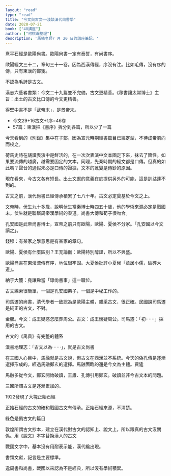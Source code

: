 ```yaml
---
layout: "read"
type: "read"
title: "今文與古文——淺談漢代尙書學"
date: 2020-07-21
book: ["48講座"]
author: ["柯棋瀚整理"]
description: '馬楠老師7 月 20 日的講座筆記。'
---
```


熹平石經是歐陽尙書。歐陽尙書一定有泰誓，有尚書序。

歐陽經文三十二，章句三十一卷。因為西漢傳經，序沒有注。比如毛傳，沒有序的傳，只有東漢的鄭箋。

不認為毛詩是古文。

漢志六藝畧書類：今文二十九篇並不完備，古文更精善。《移書讓太常博士》主旨：出土的古文比口傳的今文更精善。

得壁中書不是「武帝末」，是景帝末。

- 今文29+16古文+1序=46卷
- 57篇：東漢把《書序》拆分到各篇，所以少了一篇

今天看到的《別錄》集中在子部，因為宣元時期經書篇目已經定型，不待成帝劉向而校之。

荷馬史詩在誦讀表演中是鮮活的，在一次次表演中文本固定下來，抹去了箇性。如果要流傳的越廣，越需要固定的文本。同理，先秦時期的經文都是口傳。但真的如此嗎？聲音的通假未必是口傳的證據，文本的訛變是傳鈔的原因。

現在看來，今古文各有短長。出土文獻的意義在於提供另外的可能，這是訓詁達不到的。

古文之前，漢代尙書已經傳承積累了七八十年。古文必定奠基於今文之上。

文帝時，伏生九十多歲，說明伏生當秦博士時四五十歲，他的學術來源必定是戰國末。伏生就是聯繫周秦漢學術的渠道。尚書大傳和荀子很吻合。

孔安國是武帝尙書博士，宣帝之前只有歐陽，歐陽、夏侯不分家。「孔安國以今文讀之」。

錢穆：有某家之學意思是有某家的章句。

歐陽、夏侯有什麼區別？王充論衡：歐陽特別醇謹，所以不興盛。

歐陽尙書在東漢流傳有序，地位很牢固。大夏侯批評小夏候「章居小儒，破碎大道」。

納于大麓：堯讓舜當「錄尙書事」這一職位。

古文線索很簡單，一個是孔安國弟子，一個是中秘工作的。

司馬遷的尙書，清代學者一致認為是歐陽主體，雜采古文，很正確。民國說司馬遷是純正的古文，不對。

金縢。今文：成王疑惑怎麼葬周公。古文：成王懷疑周公。司馬遷：「初⋯⋯」採用的古文。

古文的《禹貢》有完整的體系

漢書地理志：「古文以為⋯⋯」，就是古文尚書

在三國人心目中，馬融就是古文說，但古文在西漢並不系統。今天的偽孔傳是逐漸選擇形成的。經過馬融鄭玄的選擇。馬融面臨的還是今文為主體。賈逵

馬融多從今文，鄭玄開始破讀，王肅、孔傳引用鄭玄。破讀並非今古文本的問題。

三國所謂古文是逐漸累加的。

1922發現了大塊正始石經

正始石經的古文的確和戰國古文有傳承。正始石經來源，不清楚。

綠色是僞古文的篇目

敦煌所謂古文抄本，建立在漢代對古文的認知上、說文上，所以跟真的古文沒關係。用《說文》本字替換漢人的古文

戰國文字中，基本沒有用耐表示能，漢代纔出現。

書類文獻，記言是主要標準。

逸周書和尚書，戰國以來認為不是經典，所以沒有學術積累。



















